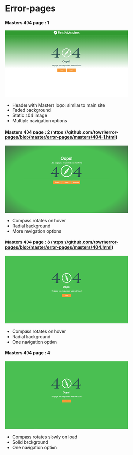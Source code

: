 # Error-pages

#### Masters 404 page : 1
![Image of Mas404template1](https://github.com/towri/error-pages/blob/master/error-pages/assets/Master404.png) 

- Header with Masters logo; similar to main site
- Faded background
- Static 404 image
- Multiple navigation options

#### Masters 404 page : 2 (https://github.com/towri/error-pages/blob/master/error-pages/masters/404-1.html)
![Image of Mas404template12](https://github.com/towri/error-pages/blob/master/error-pages/assets/Mas-404.png)

- Compass rotates on hover
- Radial background
- More navigation options

#### Masters 404 page : 3 (https://github.com/towri/error-pages/blob/master/error-pages/masters/404.html)
![Image of Mas404template122](https://github.com/towri/error-pages/blob/master/error-pages/assets/Mas_404.png)

- Compass rotates on hover
- Radial background
- One navigation option

#### Masters 404 page : 4 
![Image of Mas404template122](https://github.com/towri/error-pages/blob/master/error-pages/assets/Mas_404_.png)

- Compass rotates slowly on load
- Solid background
- One navigation option

